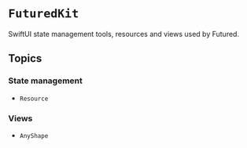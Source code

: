 # ``FuturedKit``

SwiftUI state management tools, resources and views used by Futured.

## Topics

### State management

- ``Resource``

### Views

- ``AnyShape``
